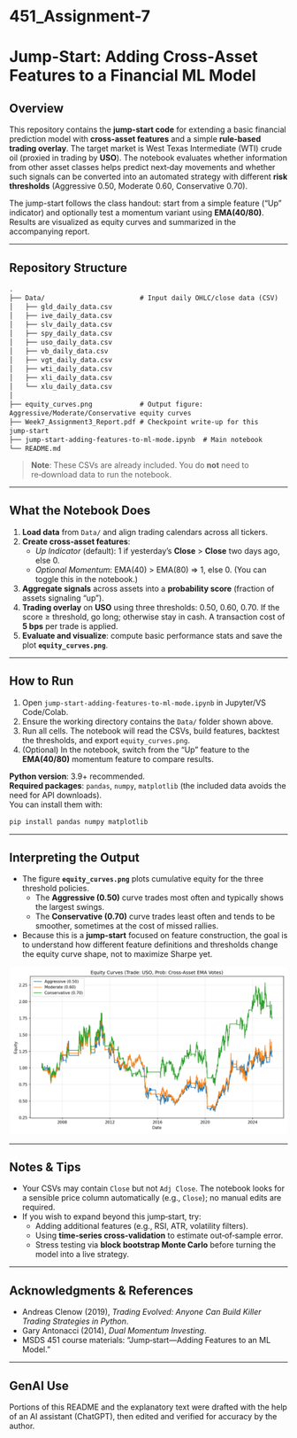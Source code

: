 # 451_Assignment-7
# Jump-Start: Adding Cross‑Asset Features to a Financial ML Model

## Overview
This repository contains the **jump-start code** for extending a basic financial prediction model with **cross‑asset features** and a simple **rule‑based trading overlay**. The target market is West Texas Intermediate (WTI) crude oil (proxied in trading by **USO**). The notebook evaluates whether information from other asset classes helps predict next‑day movements and whether such signals can be converted into an automated strategy with different **risk thresholds** (Aggressive 0.50, Moderate 0.60, Conservative 0.70).

The jump-start follows the class handout: start from a simple feature (“Up” indicator) and optionally test a momentum variant using **EMA(40/80)**. Results are visualized as equity curves and summarized in the accompanying report.

---

## Repository Structure
```
.
├── Data/                        # Input daily OHLC/close data (CSV)
│   ├── gld_daily_data.csv
│   ├── ive_daily_data.csv
│   ├── slv_daily_data.csv
│   ├── spy_daily_data.csv
│   ├── uso_daily_data.csv
│   ├── vb_daily_data.csv
│   ├── vgt_daily_data.csv
│   ├── wti_daily_data.csv
│   ├── xli_daily_data.csv
│   └── xlu_daily_data.csv
│
├── equity_curves.png            # Output figure: Aggressive/Moderate/Conservative equity curves
├── Week7_Assignment3_Report.pdf # Checkpoint write‑up for this jump‑start
├── jump-start-adding-features-to-ml-mode.ipynb  # Main notebook
└── README.md
```

> **Note**: These CSVs are already included. You do **not** need to re‑download data to run the notebook.

---

## What the Notebook Does
1. **Load data** from `Data/` and align trading calendars across all tickers.
2. **Create cross‑asset features**:
   - *Up Indicator* (default): 1 if yesterday’s **Close** > **Close** two days ago, else 0.
   - *Optional Momentum*: EMA(40) > EMA(80) ⇒ 1, else 0. (You can toggle this in the notebook.)
3. **Aggregate signals** across assets into a **probability score** (fraction of assets signaling “up”).  
4. **Trading overlay** on **USO** using three thresholds: 0.50, 0.60, 0.70. If the score ≥ threshold, go long; otherwise stay in cash. A transaction cost of **5 bps** per trade is applied.
5. **Evaluate and visualize**: compute basic performance stats and save the plot **`equity_curves.png`**.

---

## How to Run
1. Open `jump-start-adding-features-to-ml-mode.ipynb` in Jupyter/VS Code/Colab.
2. Ensure the working directory contains the `Data/` folder shown above.
3. Run all cells. The notebook will read the CSVs, build features, backtest the thresholds, and export `equity_curves.png`.
4. (Optional) In the notebook, switch from the “Up” feature to the **EMA(40/80)** momentum feature to compare results.

**Python version**: 3.9+ recommended.  
**Required packages**: `pandas`, `numpy`, `matplotlib` (the included data avoids the need for API downloads).  
You can install them with:
```bash
pip install pandas numpy matplotlib
```

---

## Interpreting the Output
- The figure **`equity_curves.png`** plots cumulative equity for the three threshold policies.  
  - The **Aggressive (0.50)** curve trades most often and typically shows the largest swings.  
  - The **Conservative (0.70)** curve trades least often and tends to be smoother, sometimes at the cost of missed rallies.
- Because this is a **jump‑start** focused on feature construction, the goal is to understand how different feature definitions and thresholds change the equity curve shape, not to maximize Sharpe yet.

![Equity Curves](equity_curves.png)

---

## Notes & Tips
- Your CSVs may contain `Close` but not `Adj Close`. The notebook looks for a sensible price column automatically (e.g., `Close`); no manual edits are required.
- If you wish to expand beyond this jump‑start, try:
  - Adding additional features (e.g., RSI, ATR, volatility filters).  
  - Using **time‑series cross‑validation** to estimate out‑of‑sample error.  
  - Stress testing via **block bootstrap Monte Carlo** before turning the model into a live strategy.

---

## Acknowledgments & References
- Andreas Clenow (2019), *Trading Evolved: Anyone Can Build Killer Trading Strategies in Python*.
- Gary Antonacci (2014), *Dual Momentum Investing*.
- MSDS 451 course materials: “Jump‑start—Adding Features to an ML Model.”

---

## GenAI Use
Portions of this README and the explanatory text were drafted with the help of an AI assistant (ChatGPT), then edited and verified for accuracy by the author.
